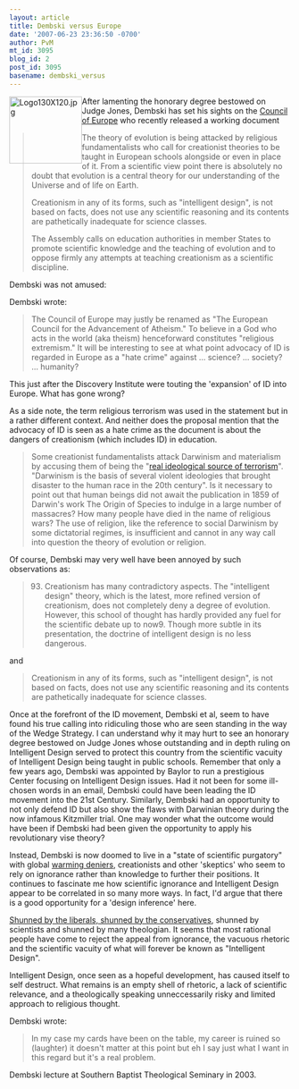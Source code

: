 ```yaml
---
layout: article
title: Dembski versus Europe
date: '2007-06-23 23:36:50 -0700'
author: PvM
mt_id: 3095
blog_id: 2
post_id: 3095
basename: dembski_versus
---
```

<img src="/PT/uploads/2007/Logo130X120.jpg" alt="Logo130X120.jpg" width="130" height="120" style="float:left;" />After lamenting the honorary degree bestowed on Judge Jones, Dembski has set his sights on the [ Council of Europe](http://assembly.coe.int/main.asp?Link=/documents/workingdocs/doc07/edoc11297.htm) who recently released a working document

> The theory of evolution is being attacked by religious fundamentalists who call for creationist theories to be taught in European schools alongside or even in place of it. From a scientific view point there is absolutely no doubt that evolution is a central theory for our understanding of the Universe and of life on Earth.
> 
> Creationism in any of its forms, such as "intelligent design", is not based on facts, does not use any scientific reasoning and its contents are pathetically inadequate for science classes.
> 
> The Assembly calls on education authorities in member States to promote scientific knowledge and the teaching of evolution and to oppose firmly any attempts at teaching creationism as a scientific discipline.

Dembski was not amused:

Dembski wrote:

> The Council of Europe may justly be renamed as "The European Council for the Advancement of Atheism." To believe in a God who acts in the world (aka theism) henceforward constitutes "religious extremism." It will be interesting to see at what point advocacy of ID is regarded in Europe as a "hate crime" against ... science? ... society? ... humanity?

This just after the Discovery Institute were touting the 'expansion' of ID into Europe. What has gone wrong?

As a side note, the term religious terrorism was used in the statement but in a rather different context. And neither does the proposal mention that the advocacy of ID is seen as a hate crime as the document is about the dangers of creationism (which includes ID) in education.

> Some creationist fundamentalists attack Darwinism and materialism by accusing them of being the "[real ideological source of terrorism](http://www.islamdenouncesterrorism.com/darwinism_materialism.html)". "Darwinism is the basis of several violent ideologies that brought disaster to the human race in the 20th century". Is it necessary to point out that human beings did not await the publication in 1859 of Darwin's work The Origin of Species to indulge in a large number of massacres? How many people have died in the name of religious wars? The use of religion, like the reference to social Darwinism by some dictatorial regimes, is insufficient and cannot in any way call into question the theory of evolution or religion.

Of course, Dembski may very well have been annoyed by such observations as:

> 93. Creationism has many contradictory aspects. The "intelligent design" theory, which is the latest, more refined version of creationism, does not completely deny a degree of evolution. However, this school of thought has hardly provided any fuel for the scientific debate up to now9. Though more subtle in its presentation, the doctrine of intelligent design is no less dangerous.

and

> Creationism in any of its forms, such as "intelligent design", is not based on facts, does not use any scientific reasoning and its contents are pathetically inadequate for science classes.

Once at the forefront of the ID movement, Dembski et al, seem to have found his true calling into ridiculing those who are seen standing in the way of the Wedge Strategy. I can understand why it may hurt to see an honorary degree bestowed on Judge Jones whose outstanding and in depth ruling on Intelligent Design served to protect this country from the scientific vacuity of Intelligent Design being taught in public schools. Remember that only a few years ago, Dembski was appointed by Baylor to run a prestigious Center focusing on Intelligent Design issues. Had it not been for some ill-chosen words in an email, Dembski could have been leading the ID movement into the 21st Century. Similarly, Dembski had an opportunity to not only defend ID but also show the flaws with Darwinian theory during the now infamous Kitzmiller trial. One may wonder what the outcome would have been if Dembski had been given the opportunity to apply his revolutionary vise theory? 

Instead, Dembski is now doomed to live in a "state of scientific purgatory" with global [warming deniers](http://www.uncommondescent.com/global-warming/scientist-says-global-warming-stopped-in-1998/), creationists and other 'skeptics' who seem to rely on ignorance rather than knowledge to further their positions. It continues to fascinate me how scientific ignorance and Intelligent Design appear to be correlated in so many more ways. In fact, I'd argue that there is a good opportunity for a 'design inference' here.

[Shunned by the liberals, shunned by the conservatives](http://www.uncommondescent.com/intelligent-design/how-many-honorary-doctorates-does-judge-jones-now-have/), shunned by scientists and shunned by many theologian. It seems that most rational people have come to reject the appeal from ignorance, the vacuous rhetoric and the scientific vacuity of what will forever be known as "Intelligent Design".

Intelligent Design, once seen as a hopeful development, has caused itself to self destruct. What remains is an empty shell of rhetoric, a lack of scientific relevance, and a theologically speaking unneccessarily risky and limited approach to religious thought.

Dembski wrote:

> In my case my cards have been on the table, my career is ruined so (laughter) it doesn't matter at this point but eh I say just what I want in this regard but it's a real problem.


Dembski lecture at Southern Baptist Theological Seminary in 2003.

